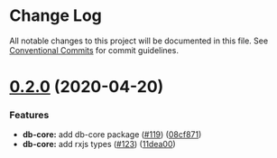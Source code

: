 # Change Log

All notable changes to this project will be documented in this file.
See [Conventional Commits](https://conventionalcommits.org) for commit guidelines.

# [0.2.0](https://github.com/manniwatch/manniwatch/compare/v0.1.0...v0.2.0) (2020-04-20)


### Features

* **db-core:** add db-core package ([#119](https://github.com/manniwatch/manniwatch/issues/119)) ([08cf871](https://github.com/manniwatch/manniwatch/commit/08cf871fcdbb5ffc07dfaa593b3b31b100dff193))
* **db-core:** add rxjs types ([#123](https://github.com/manniwatch/manniwatch/issues/123)) ([11dea00](https://github.com/manniwatch/manniwatch/commit/11dea00607220924c127c723a1640f44a5fe1192))
